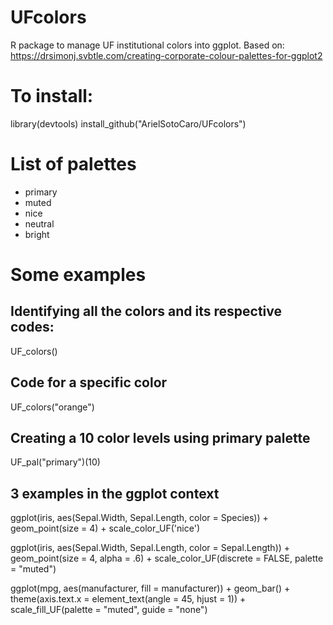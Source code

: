 # UFcolors
 R package to manage UF institutional colors into ggplot. Based on: 
 https://drsimonj.svbtle.com/creating-corporate-colour-palettes-for-ggplot2
 
 # To install:
 
library(devtools)
install_github("ArielSotoCaro/UFcolors")

# List of palettes
- primary
- muted
- nice
- neutral
- bright

# Some examples

## Identifying all the colors and its respective codes:
UF_colors()

## Code for a specific color
UF_colors("orange") 

## Creating a 10 color levels using primary palette
UF_pal("primary")(10)

## 3 examples in the ggplot context
ggplot(iris, aes(Sepal.Width, Sepal.Length, color = Species)) +
  geom_point(size = 4) +
  scale_color_UF('nice')
  
ggplot(iris, aes(Sepal.Width, Sepal.Length, color = Sepal.Length)) +
  geom_point(size = 4, alpha = .6) +
  scale_color_UF(discrete = FALSE, palette = "muted")

ggplot(mpg, aes(manufacturer, fill = manufacturer)) +
  geom_bar() +
  theme(axis.text.x = element_text(angle = 45, hjust = 1)) +
  scale_fill_UF(palette = "muted", guide = "none")
